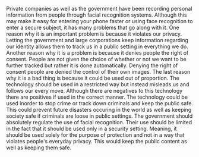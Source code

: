 Private companies as well as the government have been recording personal information from people through facial recognition systems. Although this may make it easy for entering your phone faster or using face recognition to enter a secure subject, it has many problems that go along with it. One reason why it is an important problem is because it violates our privacy. Letting the government and large corporations keep information regarding our identity allows them to track us in a public setting in everything we do. Another reason why it is a problem is because it denies people the right of consent. People are not given the choice of whether or not we want to be further tracked but rather it is done automatically. Denying the right of consent people are denied the control of their own images. The last reason why it is a bad thing is because it could be used out of proportion. The technology should be used in a restricted way but instead misleads us and follows our every move. 
Although there are negatives to this technology there are positives if used in the correct manner. The technology could be used inorder to stop crime or track down criminals and keep the public safe. This could prevent future disasters occuring in the world as well as keeping society safe if criminals are loose in public settings. The government should absolutely regulate the use of facial recognition. Their use should be limited in the fact that it should be used only in a security setting. Meaning, it should be used solely for the purpose of protection and not in a way that violates people's everyday privacy. This would keep the public content as well as keeping them safe. 

